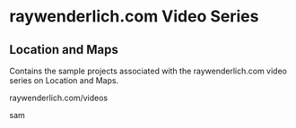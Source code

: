 # raywenderlich.com Video Series
## Location and Maps

Contains the sample projects associated with the raywenderlich.com video series on Location and Maps.

raywenderlich.com/videos


sam